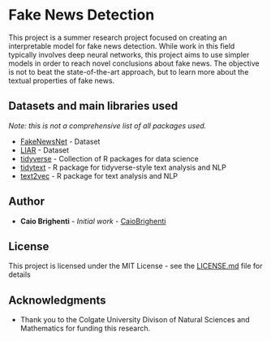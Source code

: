 # Fake News Detection

This project is a summer research project focused on creating an interpretable model for fake news detection. While work in this field typically involves deep neural networks, this project aims to use simpler models in order to reach novel conclusions about fake news. The objective is not to beat the state-of-the-art approach, but to learn more about the textual properties of fake news.

## Datasets and main libraries used
*Note: this is not a comprehensive list of all packages used.*

* [FakeNewsNet](https://github.com/KaiDMML/FakeNewsNet) - Dataset
* [LIAR](https://arxiv.org/abs/1705.00648) - Dataset
* [tidyverse](https://www.tidyverse.org/) - Collection of R packages for data science
* [tidytext](https://cran.r-project.org/web/packages/tidytext/index.html) - R package for tidyverse-style text analysis and NLP
* [text2vec](http://text2vec.org/) - R package for text analysis and NLP

## Author

* **Caio Brighenti** - *Initial work* - [CaioBrighenti](https://github.com/CaioBrighenti)

## License

This project is licensed under the MIT License - see the [LICENSE.md](LICENSE.md) file for details

## Acknowledgments

* Thank you to the Colgate University Divison of Natural Sciences and Mathematics for funding this research.
